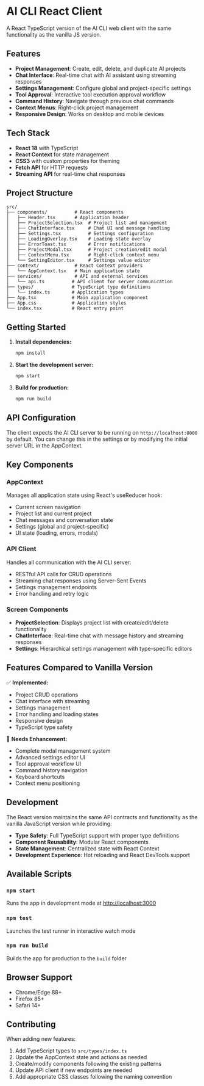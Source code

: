 # AI CLI React Client

A React TypeScript version of the AI CLI web client with the same functionality as the vanilla JS version.

## Features

- **Project Management**: Create, edit, delete, and duplicate AI projects
- **Chat Interface**: Real-time chat with AI assistant using streaming responses
- **Settings Management**: Configure global and project-specific settings
- **Tool Approval**: Interactive tool execution approval workflow
- **Command History**: Navigate through previous chat commands
- **Context Menus**: Right-click project management
- **Responsive Design**: Works on desktop and mobile devices

## Tech Stack

- **React 18** with TypeScript
- **React Context** for state management
- **CSS3** with custom properties for theming
- **Fetch API** for HTTP requests
- **Streaming API** for real-time chat responses

## Project Structure

```
src/
├── components/          # React components
│   ├── Header.tsx       # Application header
│   ├── ProjectSelection.tsx  # Project list and management
│   ├── ChatInterface.tsx     # Chat UI and message handling
│   ├── Settings.tsx          # Settings configuration
│   ├── LoadingOverlay.tsx    # Loading state overlay
│   ├── ErrorToast.tsx        # Error notifications
│   ├── ProjectModal.tsx      # Project creation/edit modal
│   ├── ContextMenu.tsx       # Right-click context menu
│   └── SettingEditor.tsx     # Settings value editor
├── context/             # React Context providers
│   └── AppContext.tsx   # Main application state
├── services/            # API and external services
│   └── api.ts          # API client for server communication
├── types/              # TypeScript type definitions
│   └── index.ts        # Application types
├── App.tsx             # Main application component
├── App.css             # Application styles
└── index.tsx           # React entry point
```

## Getting Started

1. **Install dependencies:**
   ```bash
   npm install
   ```

2. **Start the development server:**
   ```bash
   npm start
   ```

3. **Build for production:**
   ```bash
   npm run build
   ```

## API Configuration

The client expects the AI CLI server to be running on `http://localhost:8000` by default. You can change this in the settings or by modifying the initial server URL in the AppContext.

## Key Components

### AppContext
Manages all application state using React's useReducer hook:
- Current screen navigation
- Project list and current project
- Chat messages and conversation state
- Settings (global and project-specific)
- UI state (loading, errors, modals)

### API Client
Handles all communication with the AI CLI server:
- RESTful API calls for CRUD operations
- Streaming chat responses using Server-Sent Events
- Settings management endpoints
- Error handling and retry logic

### Screen Components
- **ProjectSelection**: Displays project list with create/edit/delete functionality
- **ChatInterface**: Real-time chat with message history and streaming responses
- **Settings**: Hierarchical settings management with type-specific editors

## Features Compared to Vanilla Version

✅ **Implemented:**
- Project CRUD operations
- Chat interface with streaming
- Settings management
- Error handling and loading states
- Responsive design
- TypeScript type safety

🚧 **Needs Enhancement:**
- Complete modal management system
- Advanced settings editor UI
- Tool approval workflow UI
- Command history navigation
- Keyboard shortcuts
- Context menu positioning

## Development

The React version maintains the same API contracts and functionality as the vanilla JavaScript version while providing:

- **Type Safety**: Full TypeScript support with proper type definitions
- **Component Reusability**: Modular React components
- **State Management**: Centralized state with React Context
- **Development Experience**: Hot reloading and React DevTools support

## Available Scripts

### `npm start`
Runs the app in development mode at [http://localhost:3000](http://localhost:3000)

### `npm test`
Launches the test runner in interactive watch mode

### `npm run build`
Builds the app for production to the `build` folder

## Browser Support

- Chrome/Edge 88+
- Firefox 85+
- Safari 14+

## Contributing

When adding new features:

1. Add TypeScript types to `src/types/index.ts`
2. Update the AppContext state and actions as needed
3. Create/modify components following the existing patterns
4. Update API client if new endpoints are needed
5. Add appropriate CSS classes following the naming convention
